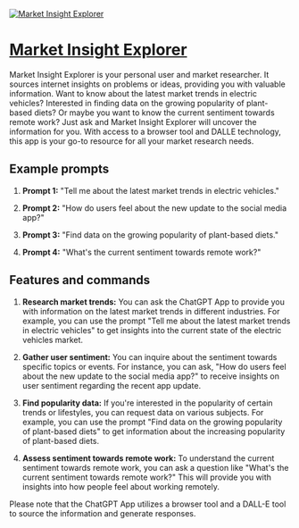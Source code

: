 [![Market Insight Explorer](https://files.oaiusercontent.com/file-Es0QCIvilzXKH6noV8bNutql?se=2123-10-18T19%3A30%3A19Z&sp=r&sv=2021-08-06&sr=b&rscc=max-age%3D31536000%2C%20immutable&rscd=attachment%3B%20filename%3D7be7aa29-a74e-4ddd-923f-1b9cfbef510e.png&sig=XA5c70/nCifg0akCIrviOLFSZVpErALOhIxaRn7YVPA%3D)](https://chat.openai.com/g/g-AcvKyhAJc-market-insight-explorer)

# [Market Insight Explorer](https://chat.openai.com/g/g-AcvKyhAJc-market-insight-explorer)

Market Insight Explorer is your personal user and market researcher. It sources internet insights on problems or ideas, providing you with valuable information. Want to know about the latest market trends in electric vehicles? Interested in finding data on the growing popularity of plant-based diets? Or maybe you want to know the current sentiment towards remote work? Just ask and Market Insight Explorer will uncover the information for you. With access to a browser tool and DALLE technology, this app is your go-to resource for all your market research needs.

## Example prompts

1. **Prompt 1:** "Tell me about the latest market trends in electric vehicles."

2. **Prompt 2:** "How do users feel about the new update to the social media app?"

3. **Prompt 3:** "Find data on the growing popularity of plant-based diets."

4. **Prompt 4:** "What's the current sentiment towards remote work?"

## Features and commands

1. **Research market trends:** You can ask the ChatGPT App to provide you with information on the latest market trends in different industries. For example, you can use the prompt "Tell me about the latest market trends in electric vehicles" to get insights into the current state of the electric vehicles market.

2. **Gather user sentiment:** You can inquire about the sentiment towards specific topics or events. For instance, you can ask, "How do users feel about the new update to the social media app?" to receive insights on user sentiment regarding the recent app update.

3. **Find popularity data:** If you're interested in the popularity of certain trends or lifestyles, you can request data on various subjects. For example, you can use the prompt "Find data on the growing popularity of plant-based diets" to get information about the increasing popularity of plant-based diets.

4. **Assess sentiment towards remote work:** To understand the current sentiment towards remote work, you can ask a question like "What's the current sentiment towards remote work?" This will provide you with insights into how people feel about working remotely.

Please note that the ChatGPT App utilizes a browser tool and a DALL-E tool to source the information and generate responses.